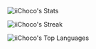 ![iiChoco's Stats](https://github-readme-stats.vercel.app/api?username=iiChoco&theme=tokyonight&show_icons=true&hide_border=true&count_private=true)

![iiChoco's Streak](https://github-readme-streak-stats.herokuapp.com/?user=iiChoco&theme=tokyonight&hide_border=true)

![iiChoco's Top Languages](https://github-readme-stats.vercel.app/api/top-langs/?username=iiChoco&theme=tokyonight&show_icons=true&hide_border=true&layout=compact)
